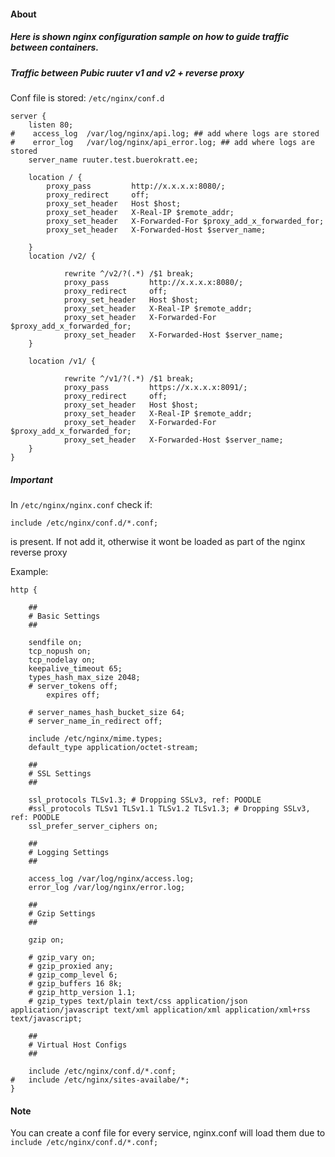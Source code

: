 #### About
##### Here is shown nginx configuration sample on how to guide traffic between containers. 


##### Traffic between Pubic ruuter v1 and v2 + reverse proxy 
Conf file is stored:
`/etc/nginx/conf.d`

```
server {
    listen 80;
#    access_log  /var/log/nginx/api.log; ## add where logs are stored
#    error_log   /var/log/nginx/api_error.log; ## add where logs are stored
    server_name ruuter.test.buerokratt.ee;

    location / {
        proxy_pass         http://x.x.x.x:8080/;
        proxy_redirect     off;
        proxy_set_header   Host $host;
        proxy_set_header   X-Real-IP $remote_addr;
        proxy_set_header   X-Forwarded-For $proxy_add_x_forwarded_for;
        proxy_set_header   X-Forwarded-Host $server_name;

    }
    location /v2/ {

            rewrite ^/v2/?(.*) /$1 break;
            proxy_pass         http://x.x.x.x:8080/;
            proxy_redirect     off;
            proxy_set_header   Host $host;
            proxy_set_header   X-Real-IP $remote_addr;
            proxy_set_header   X-Forwarded-For $proxy_add_x_forwarded_for;
            proxy_set_header   X-Forwarded-Host $server_name;
    }

    location /v1/ {

            rewrite ^/v1/?(.*) /$1 break;
            proxy_pass         https://x.x.x.x:8091/;
            proxy_redirect     off;
            proxy_set_header   Host $host;
            proxy_set_header   X-Real-IP $remote_addr;
            proxy_set_header   X-Forwarded-For $proxy_add_x_forwarded_for;
            proxy_set_header   X-Forwarded-Host $server_name;
    }
}
```

##### Important  

In `/etc/nginx/nginx.conf` check if:
```
include /etc/nginx/conf.d/*.conf;
```
is present. If not add it, otherwise it wont be loaded as part of the nginx reverse proxy

Example:

```
http {

	##
	# Basic Settings
	##

	sendfile on;
	tcp_nopush on;
	tcp_nodelay on;
	keepalive_timeout 65;
	types_hash_max_size 2048;
	# server_tokens off;
        expires off;

	# server_names_hash_bucket_size 64;
	# server_name_in_redirect off;

	include /etc/nginx/mime.types;
	default_type application/octet-stream;

	##
	# SSL Settings
	##

	ssl_protocols TLSv1.3; # Dropping SSLv3, ref: POODLE
	#ssl_protocols TLSv1 TLSv1.1 TLSv1.2 TLSv1.3; # Dropping SSLv3, ref: POODLE
	ssl_prefer_server_ciphers on;

	##
	# Logging Settings
	##

	access_log /var/log/nginx/access.log;
	error_log /var/log/nginx/error.log;

	##
	# Gzip Settings
	##

	gzip on;

	# gzip_vary on;
	# gzip_proxied any;
	# gzip_comp_level 6;
	# gzip_buffers 16 8k;
	# gzip_http_version 1.1;
	# gzip_types text/plain text/css application/json application/javascript text/xml application/xml application/xml+rss text/javascript;

	##
	# Virtual Host Configs
	##

	include /etc/nginx/conf.d/*.conf;
#	include /etc/nginx/sites-availabe/*;
}
```
#### Note  
You can create a conf file for every service, nginx.conf will load them due to `include /etc/nginx/conf.d/*.conf;`
